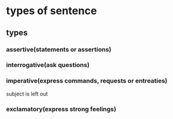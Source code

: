 # types of sentence

## types

### assertive(statements or assertions)

### interrogative(ask questions)

### imperative(express commands, requests or entreaties)

subject is left out

### exclamatory(express strong feelings)
